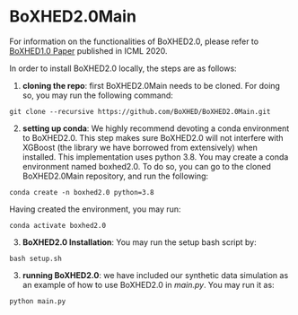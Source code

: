 # BoXHED2.0Main

For information on the functionalities of BoXHED2.0, please refer to [BoXHED1.0 Paper](http://proceedings.mlr.press/v119/wang20o/wang20o.pdf) published in ICML 2020.

In order to install BoXHED2.0 locally, the steps are as follows:

1. **cloning the repo**: first BoXHED2.0Main needs to be cloned. For doing so, you may run the following command:
```
git clone --recursive https://github.com/BoXHED/BoXHED2.0Main.git
```
2. **setting up conda**: We highly recommend devoting a conda environment to BoXHED2.0. This step makes sure BoXHED2.0 will not interfere with XGBoost (the library we have borrowed from extensively) when installed. This implementation uses python 3.8. You may create a conda environment named boxhed2.0. To do so, you can go to the cloned BoXHED2.0Main repository, and run the following:
```
conda create -n boxhed2.0 python=3.8
```
Having created the environment, you may run:
```
conda activate boxhed2.0
```
3. **BoXHED2.0 Installation**: You may run the setup bash script by:
```
bash setup.sh
```
3. **running BoXHED2.0**: we have included our synthetic data simulation as an example of how to use BoXHED2.0 in *main.py*. You may run it as:
```
python main.py
```
